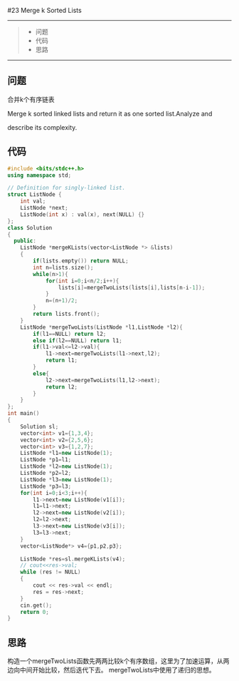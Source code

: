 #23 Merge k Sorted Lists

---

> * 问题
> * 代码
> * 思路

---

## 问题

合并k个有序链表

Merge k sorted linked lists and return it as one sorted list.Analyze and

describe its complexity.  

## 代码

```c++
#include <bits/stdc++.h>
using namespace std;

// Definition for singly-linked list.
struct ListNode {
    int val;
    ListNode *next;
    ListNode(int x) : val(x), next(NULL) {}
};
class Solution
{
  public:
    ListNode *mergeKLists(vector<ListNode *> &lists)
    {
        if(lists.empty()) return NULL;
        int n=lists.size();
        while(n>1){
            for(int i=0;i<n/2;i++){
                lists[i]=mergeTwoLists(lists[i],lists[n-i-1]);
            }
            n=(n+1)/2;
        }
        return lists.front();
    }
    ListNode *mergeTwoLists(ListNode *l1,ListNode *l2){
        if(l1==NULL) return l2;
        else if(l2==NULL) return l1;
        if(l1->val<=l2->val){
            l1->next=mergeTwoLists(l1->next,l2);
            return l1;
        }
        else{
            l2->next=mergeTwoLists(l1,l2->next);
            return l2;
        }
    }
};
int main()
{
    Solution sl;
    vector<int> v1={1,3,4};
    vector<int> v2={2,5,6};
    vector<int> v3={1,2,7};
    ListNode *l1=new ListNode(1);
    ListNode *p1=l1;
    ListNode *l2=new ListNode(1);
    ListNode *p2=l2;
    ListNode *l3=new ListNode(1);
    ListNode *p3=l3;
    for(int i=0;i<3;i++){
        l1->next=new ListNode(v1[i]);
        l1=l1->next;
        l2->next=new ListNode(v2[i]);
        l2=l2->next;
        l3->next=new ListNode(v3[i]);
        l3=l3->next;
    }
    vector<ListNode*> v4={p1,p2,p3};

    ListNode *res=sl.mergeKLists(v4);
    // cout<<res->val;
    while (res != NULL)
    {
        cout << res->val << endl;
        res = res->next;
    }
    cin.get();
    return 0;
}
```

## 思路

构造一个mergeTwoLists函数先两两比较k个有序数组，这里为了加速运算，从两边向中间开始比较，然后迭代下去。 mergeTwoLists中使用了递归的思想。